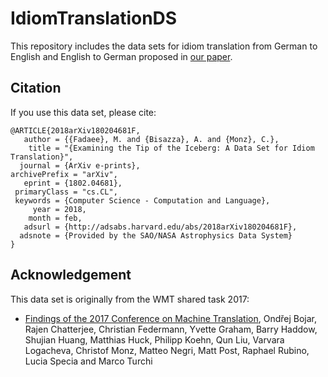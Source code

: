 # IdiomTranslationDS

This repository includes the data sets for idiom translation from German to English and English to German proposed in [our paper](https://arxiv.org/abs/1802.04681).

## Citation

If you use this data set, please cite:
```
@ARTICLE{2018arXiv180204681F,
   author = {{Fadaee}, M. and {Bisazza}, A. and {Monz}, C.},
    title = "{Examining the Tip of the Iceberg: A Data Set for Idiom Translation}",
  journal = {ArXiv e-prints},
archivePrefix = "arXiv",
   eprint = {1802.04681},
 primaryClass = "cs.CL",
 keywords = {Computer Science - Computation and Language},
     year = 2018,
    month = feb,
   adsurl = {http://adsabs.harvard.edu/abs/2018arXiv180204681F},
  adsnote = {Provided by the SAO/NASA Astrophysics Data System}
}
```

## Acknowledgement 

This data set is originally from the WMT shared task 2017:

- [Findings of the 2017 Conference on Machine Translation](http://www.statmt.org/wmt17/pdf/WMT17.pdf), Ondřej Bojar, Rajen Chatterjee, Christian Federmann, Yvette Graham, Barry Haddow, Shujian Huang, Matthias Huck, Philipp Koehn, Qun Liu, Varvara Logacheva, Christof Monz, Matteo Negri, Matt Post, Raphael Rubino, Lucia Specia and Marco Turchi 

